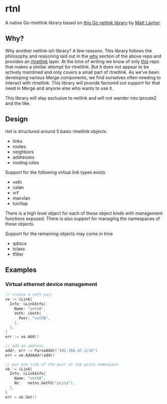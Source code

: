 # rtnl

A native Go rtnetlink library based on
[this Go netlink library](https://github.com/mdlayher/netlink) by [Matt
Layher](https://mdlayher.com/).

## Why?

Why another netlink-ish library? A few reasons. This library follows the
philosophy and reasoning laid out in the
[why](https://github.com/mdlayher/netlink#why) section of the above repo and
provides an [rtnetlink](http://man7.org/linux/man-pages/man7/rtnetlink.7.html)
layer. At the time of writing we know of only
[this](https://github.com/jsimonetti/rtnetlink) repo that makes a similar
attempt for rtnetlink. But it does not appear to be actively maintined and only
covers a small part of rtnetlink. As we've been developing various Merge
components, we find ourselves often needing to interact with rtnetlink. This
library will provide factored out support for that need in Merge and anyone else
who wants to use it.

This library will stay exclusive to netlink and will not wander into iproute2 and
the like.

## Design

rtnl is structured around 5 basic rtnetlink objects.

- links
- routes
- neighbors
- addresses
- routing rules

Support for the following virtual link types exists

- veth
- vxlan
- vrf
- macvlan
- tun/tap

There is a high level object for each of these object kinds with management
functions exposed. There is also support for managing the namespaces of these
objects.

Support for the remaining objects may come in time

- qdiscs
- tclass
- tfilter

## Examples

### Virtual ethernet device management

```go
// create a veth pair
ve := &Link{
  Info: &LinkInfo{
    Name: "vethA",
    Veth: &Veth{
      Peer: "vethB",
    },
  },
}
err := ve.Add()

// add an address
addr, err := ParseAddr("192.168.47.1/24")
err = ve.AddAddr(addr)

// put one side of the pair in the pizza namespace
vb := &Link{
  Info: &LinkInfo{
    Name: "vethB",
    Ns:   netns.GetFd("pizza"),
  },
}
err = vb.Set()
```

